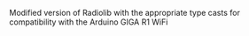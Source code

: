 Modified version of Radiolib with the appropriate type casts for compatibility with the Arduino GIGA R1 WiFi
